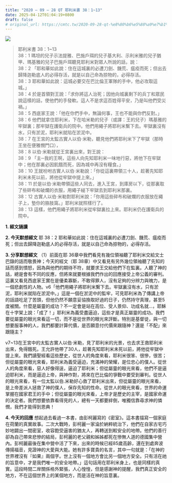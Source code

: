 ```yaml
---
title: "2020 – 09 – 28 QT 耶利米書 38：1~13"
date: 2025-04-12T01:04:19+0800
draft: false
# original_url: https://cmtc.tw/2020-09-28-qt-%e8%80%b6%e5%88%a9%e7%b1%b3%e6%9b%b8-38%ef%bc%9a113
---
```


![](/images/qt.jpg)
> 耶利米書 38：1\~13  
> 38：1 瑪坦的兒子示法提雅、巴施戶珥的兒子基大利、示利米雅的兒子猶甲、瑪基雅的兒子巴施戶珥聽見耶利米對眾人所說的話，說：  
> 38：2 「耶和華如此說：住在這城裏的必遭刀劍、饑荒、瘟疫而死；但出去歸降迦勒底人的必得存活，就是以自己命為掠物的，必得存活。  
> 38：3 耶和華如此說：這城必要交在巴比倫王軍隊的手中，他必攻取這城。」  
> 38：4 於是首領對王說：「求你將這人治死；因他向城裏剩下的兵丁和眾民說這樣的話，使他們的手發軟。這人不是求這百姓得平安，乃是叫他們受災禍。」  
> 38：5 西底家王說：「他在你們手中，無論何事，王也不能與你們反對。」  
> 38：6 他們就拿住耶利米，下在哈米勒的兒子（或譯：王的兒子）瑪基雅的牢獄裏；那牢獄在護衛兵的院中。他們用繩子將耶利米繫下去。牢獄裏沒有水，只有淤泥，耶利米就陷在淤泥中。  
> 38：7 在王宮的太監古實人以伯‧米勒，聽見他們將耶利米下了牢獄（那時王坐在便雅憫門口），  
> 38：8 以伯‧米勒就從王宮裏出來，對王說：  
> 38：9 「主─我的王啊，這些人向先知耶利米一味地行惡，將他下在牢獄中；他在那裏必因飢餓而死，因為城中再沒有糧食。」  
> 38：10 王就吩咐古實人以伯‧米勒說：「你從這裏帶領三十人，趁著先知耶利米未死以前，將他從牢獄中提上來。」  
> 38：11 於是以伯‧米勒帶領這些人同去，進入王宮，到庫房以下，從那裏取了些碎布和破爛的衣服，用繩子縋下牢獄去到耶利米那裏。  
> 38：12 古實人以伯‧米勒對耶利米說：「你用這些碎布和破爛的衣服放在繩子上，墊你的胳肢窩。」耶利米就照樣行了。  
> 38：13 這樣，他們用繩子將耶利米從牢獄裏拉上來。耶利米仍在護衛兵的院中。

**1. 經文誦讀**

**2.  今天默想經文**
耶 38：2 耶和華如此說：住在這城裏的必遭刀劍、饑荒、瘟疫而死；但出去歸降迦勒底人的必得存活，就是以自己命為掠物的，必得存活。

**3. 分享默想經文**
（1）前面在耶 36章中我們看見有幾位領袖聽了耶利米交給文士巴錄的話而敬畏神；今天的經文（耶 38章）中又看見有另外幾位領袖聽了先知的話而感到憤怒，因為與他們的期待不符，就要求王交給他們下在監裏。人聽了神的話，總是會有不同的反應，但將來就要根據我們作出的回應接受上帝公義的審判。這裏又看見西底家王實在是優柔寡斷，不敢得罪人，沒有足夠的分辨力與魄力，是一個悲劇性的人物。v6「他們用繩子將耶利米繫下去。牢獄裏沒有水，只有淤泥，耶利米就陷在淤泥中。」這是一個在淤泥中的監牢，可見耶利米為了傳講上帝的話語吃足了苦頭，但他仍然不願意妥協換取好過的日子，仍然持守真理，甚至5度被關。什麼是屬靈的成功？不一定會是站在高位、受人景仰、功成名就…，耶穌在十字架上說：「成了！」耶利米為義受盡逼迫，這些才是真正屬靈的成功。我們要從屬靈的眼光來看這一切，而不是從世界的眼光來評斷。特別是基督徒，與一切想要服事神的人，我們都要計算代價，是否願意付代價來跟隨神？還是「不配」來跟隨主？

v7\~13在王宮中的太監古實人以伯‧米勒，見了耶利米的光景，也去求王救耶利米出來，免得餓死。王允許他帶了30人，趁著先知耶利米未死以前，將他從牢獄中提上來。我們讀聖經看這些歷史，從世人的角度來看，耶利米很笨、很慘，很苦；但從屬靈的眼光來看，耶利米為義受逼迫，充滿神的榮耀，是位忠心的僕人。從世人的角度來看，惡人好像得逞，逼迫了耶利米；但從屬靈的眼光來看，他們不是逼迫耶利米，而是逼迫上帝，與神作對，將來在巴比倫的爭戰中要受到審判。從世人的眼光來看，有一位太監以伯.米勒好心救了耶利米出來，但從屬靈的眼光來看，是上帝差派人拯救了神的僕人，保存先知的性命。從世人的眼光來看，世界的命運掌握在國家君王的手中；但從屬靈的眼光來看，上帝才是歷史的主宰，是國家命運的決定者。我們想要依靠看得見的人，總有一天都要絆倒，唯獨信靠尋求神的憐憫，我們才能得到恩典！

**4. 今天的回應**
想起過去看過一本書，由彭柯麗寫的《密室》。這本書描寫一個家庭在荷蘭的真實故事。二次大戰時，彭柯麗一家淪於納粹統治下，他們在自家古宅巧妙地闢出一間密室，收容飽受逼害的猶太人，再轉送到較安全的地帶。他們的善行卻為自己帶來悲慘的結局，彭柯麗的老父親和姊姊都死在慘無人道的德國集中營內。彭柯麗最後在集中營中活了下來，出來的時候已經85歲高齡，還在到處奔波傳揚福音，見證神的大愛與大能。她有許多寶貴的名言，其中一句就是：「在神的世界裡沒有『如果』兩個字。世上沒有一個地方會比另一個地方安全。只有活在祂的旨意中，才是我們唯一的安全地帶。」這句話用在耶利米身上，也是同樣的真實。這段時間二岸關係格外緊張，人心惶惶，但是感謝神的提醒，我們真正安全的地方，不在這個世界上的某個地方，而是活在神的旨意裏。
